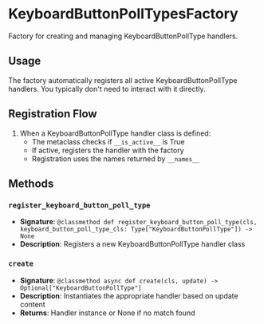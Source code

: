 # KeyboardButtonPollTypesFactory

Factory for creating and managing KeyboardButtonPollType handlers.

## Usage

The factory automatically registers all active KeyboardButtonPollType handlers. 
You typically don't need to interact with it directly.

## Registration Flow

1. When a KeyboardButtonPollType handler class is defined:
   - The metaclass checks if `__is_active__` is True
   - If active, registers the handler with the factory
   - Registration uses the names returned by `__names__`

## Methods

### `register_keyboard_button_poll_type`
- **Signature**: `@classmethod def register_keyboard_button_poll_type(cls, keyboard_button_poll_type_cls: Type["KeyboardButtonPollType"]) -> None`
- **Description**: Registers a new KeyboardButtonPollType handler class

### `create`
- **Signature**: `@classmethod async def create(cls, update) -> Optional["KeyboardButtonPollType"]`
- **Description**: Instantiates the appropriate handler based on update content
- **Returns**: Handler instance or None if no match found
